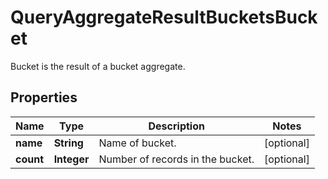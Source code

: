 

# QueryAggregateResultBucketsBucket

Bucket is the result of a bucket aggregate.

## Properties

Name | Type | Description | Notes
------------ | ------------- | ------------- | -------------
**name** | **String** | Name of bucket. |  [optional]
**count** | **Integer** | Number of records in the bucket. |  [optional]



